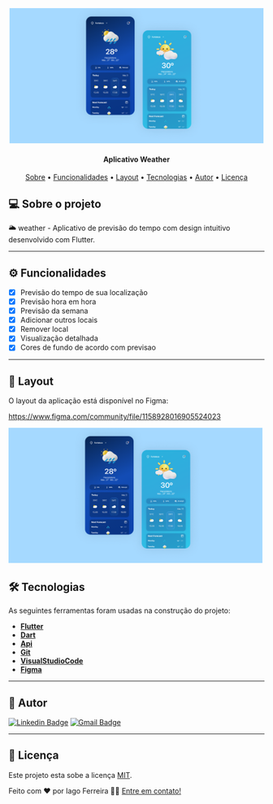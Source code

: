 
<p align="center">
    <img src="https://github.com/IagoAntunes/weather/blob/master/assets/Cover.png" alt="Logo" width="500">
</p>

<h4 align="center"> 
	Aplicativo Weather
</h4>

<p align="center">
 <a href="#-sobre-o-projeto">Sobre</a> •
 <a href="#-funcionalidades">Funcionalidades</a> •
 <a href="#-layout">Layout</a> • 
 <a href="#-tecnologias">Tecnologias</a> • 
 <a href="#-autor">Autor</a> • 
 <a href="#user-content--licença">Licença</a>
</p>


## 💻 Sobre o projeto

:sun_behind_large_cloud: weather  - Aplicativo de previsão do tempo com design intuitivo desenvolvido com Flutter.

---

## ⚙️ Funcionalidades

- [x] Previsão do tempo de sua localização
- [x] Previsão hora em hora
- [x] Previsão da semana
- [x] Adicionar outros locais
- [x] Remover local
- [x] Visualização detalhada
- [x] Cores de fundo de acordo com previsao 

---

## 🎨 Layout

O layout da aplicação está disponível no Figma:

https://www.figma.com/community/file/1158928016905524023

<a>
  <img src="https://github.com/IagoAntunes/weather/blob/master/assets/Cover.png" alt="Logo" width="500">
</a>

## 🛠 Tecnologias

As seguintes ferramentas foram usadas na construção do projeto:

-   **[Flutter](https://flutter.dev/)**
-   **[Dart](https://dart.dev/)**
-   **[Api](https://www.weatherapi.com/docs/)**
-   **[Git](https://git-scm.com/)**
-   **[VisualStudioCode](https://code.visualstudio.com/)**
-   **[Figma](https://www.figma.com/)**

---
## 🦸 Autor

[![Linkedin Badge](https://img.shields.io/badge/-IagoFerreira-blue?style=flat-square&logo=Linkedin&logoColor=white&link=https://www.linkedin.com/in/iagoaferreira/)](https://www.linkedin.com/in/iagoaferreira/) [![Gmail Badge](https://img.shields.io/badge/-iagoantunes.f@gmail.com-c14438?style=flat-square&logo=Gmail&logoColor=white&link=mailto:iagoantunes.f@gmail.com)](mailto:iagoantunes.f@gmail.com)

---

## 📝 Licença

Este projeto esta sobe a licença [MIT](./LICENSE).

Feito com ❤️ por Iago Ferreira 👋🏽 [Entre em contato!](https://www.linkedin.com/in/iagoaferreira/)
